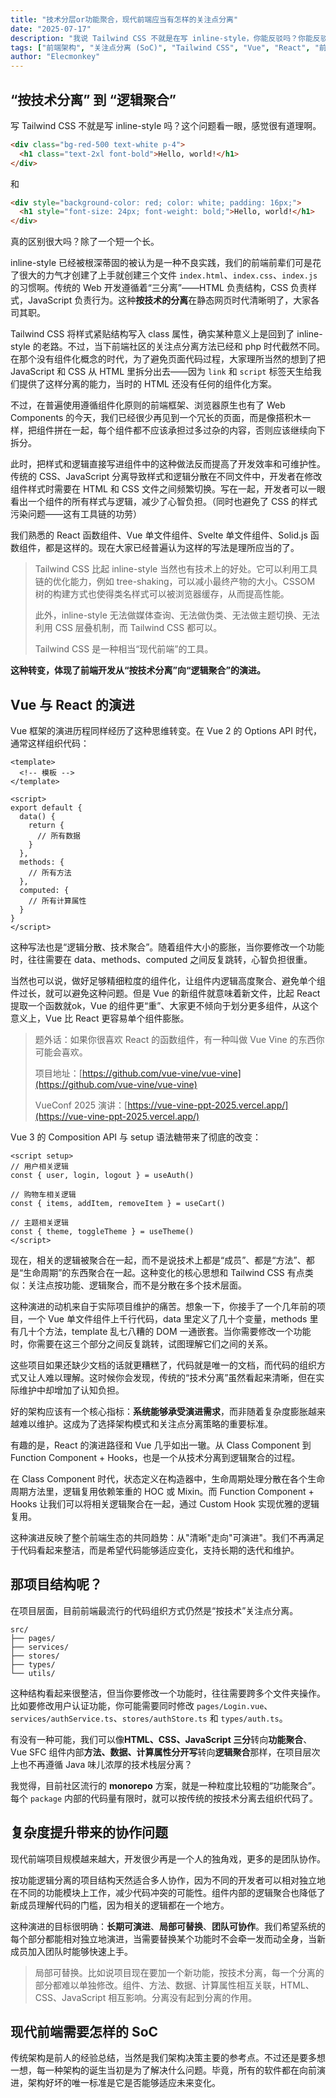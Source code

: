 ```yaml
---
title: "技术分层or功能聚合，现代前端应当有怎样的关注点分离"
date: "2025-07-17"
description: "我说 Tailwind CSS 不就是在写 inline-style，你能反驳吗？你能反驳吗？"
tags: ["前端架构", "关注点分离 (SoC)", "Tailwind CSS", "Vue", "React", "前端工程化"]
author: "Elecmonkey"
---
```


## “按技术分离” 到 “逻辑聚合”

写 Tailwind CSS 不就是写 inline-style 吗？这个问题看一眼，感觉很有道理啊。

```html
<div class="bg-red-500 text-white p-4">
  <h1 class="text-2xl font-bold">Hello, world!</h1>
</div>
```
和

```html
<div style="background-color: red; color: white; padding: 16px;">
  <h1 style="font-size: 24px; font-weight: bold;">Hello, world!</h1>
</div>
```

真的区别很大吗？除了一个短一个长。

inline-style 已经被根深蒂固的被认为是一种不良实践，我们的前端前辈们可是花了很大的力气才创建了上手就创建三个文件 `index.html`、`index.css`、`index.js` 的习惯啊。传统的 Web 开发遵循着“三分离”——HTML 负责结构，CSS 负责样式，JavaScript 负责行为。这种**按技术的分离**在静态网页时代清晰明了，大家各司其职。

Tailwind CSS 将样式紧贴结构写入 class 属性，确实某种意义上是回到了 inline-style 的老路。不过，当下前端社区的关注点分离方法已经和 php 时代截然不同。在那个没有组件化概念的时代，为了避免页面代码过程，大家理所当然的想到了把 JavaScript 和 CSS 从 HTML 里拆分出去——因为 `link` 和 `script` 标签天生给我们提供了这样分离的能力，当时的 HTML 还没有任何的组件化方案。

不过，在普遍使用遵循组件化原则的前端框架、浏览器原生也有了 Web Components 的今天，我们已经很少再见到一个冗长的页面，而是像搭积木一样，把组件拼在一起，每个组件都不应该承担过多过杂的内容，否则应该继续向下拆分。

此时，把样式和逻辑直接写进组件中的这种做法反而提高了开发效率和可维护性。传统的 CSS、JavaScript 分离导致样式和逻辑分散在不同文件中，开发者在修改组件样式时需要在 HTML 和 CSS 文件之间频繁切换。写在一起，开发者可以一眼看出一个组件的所有样式与逻辑，减少了心智负担。（同时也避免了 CSS 的样式污染问题——这有工具链的功劳）

我们熟悉的 React 函数组件、Vue 单文件组件、Svelte 单文件组件、Solid.js 函数组件，都是这样的。现在大家已经普遍认为这样的写法是理所应当的了。

> Tailwind CSS 比起 inline-style 当然也有技术上的好处。它可以利用工具链的优化能力，例如 tree-shaking，可以减小最终产物的大小。CSSOM 树的构建方式也使得类名样式可以被浏览器缓存，从而提高性能。
> 
> 此外，inline-style 无法做媒体查询、无法做伪类、无法做主题切换、无法利用 CSS 层叠机制，而 Tailwind CSS 都可以。
>
> Tailwind CSS 是一种相当“现代前端”的工具。

**这种转变，体现了前端开发从“按技术分离”向“逻辑聚合”的演进。**

## Vue 与 React 的演进

Vue 框架的演进历程同样经历了这种思维转变。在 Vue 2 的 Options API 时代，通常这样组织代码：

```vue
<template>
  <!-- 模板 -->
</template>

<script>
export default {
  data() {
    return {
      // 所有数据
    }
  },
  methods: {
    // 所有方法
  },
  computed: {
    // 所有计算属性
  }
}
</script>
```

这种写法也是“逻辑分散、技术聚合”。随着组件大小的膨胀，当你要修改一个功能时，往往需要在 data、methods、computed 之间反复跳转，心智负担很重。

当然也可以说，做好足够精细粒度的组件化，让组件内逻辑高度聚合、避免单个组件过长，就可以避免这种问题。但是 Vue 的新组件就意味着新文件，比起 React 提取一个函数就ok，Vue 的组件更“重”、大家更不倾向于划分更多组件，从这个意义上，Vue 比 React 更容易单个组件膨胀。

> 题外话：如果你很喜欢 React 的函数组件，有一种叫做 Vue Vine 的东西你可能会喜欢。
> 
> 项目地址：[https://github.com/vue-vine/vue-vine](https://github.com/vue-vine/vue-vine)
> 
> VueConf 2025 演讲：[https://vue-vine-ppt-2025.vercel.app/](https://vue-vine-ppt-2025.vercel.app/)

Vue 3 的 Composition API 与 setup 语法糖带来了彻底的改变：

```vue
<script setup>
// 用户相关逻辑
const { user, login, logout } = useAuth()

// 购物车相关逻辑  
const { items, addItem, removeItem } = useCart()

// 主题相关逻辑
const { theme, toggleTheme } = useTheme()
</script>
```

现在，相关的逻辑被聚合在一起，而不是说技术上都是“成员”、都是“方法”、都是“生命周期”的东西聚合在一起。这种变化的核心思想和 Tailwind CSS 有点类似：关注点按功能、逻辑聚合，而不是分散在多个技术层面。

这种演进的动机来自于实际项目维护的痛苦。想象一下，你接手了一个几年前的项目，一个 Vue 单文件组件上千行代码，data 里定义了几十个变量，methods 里有几十个方法，template 乱七八糟的 DOM 一通嵌套。当你需要修改一个功能时，你需要在这三个部分之间反复跳转，试图理解它们之间的关系。

这些项目如果还缺少文档的话就更糟糕了，代码就是唯一的文档，而代码的组织方式又让人难以理解。这时候你会发现，传统的“技术分离”虽然看起来清晰，但在实际维护中却增加了认知负担。

好的架构应该有一个核心指标：**系统能够承受演进需求**，而非随着复杂度膨胀越来越难以维护。这成为了选择架构模式和关注点分离策略的重要标准。

有趣的是，React 的演进路径和 Vue 几乎如出一辙。从 Class Component 到 Function Component + Hooks，也是一个从技术分离到逻辑聚合的过程。

在 Class Component 时代，状态定义在构造器中，生命周期处理分散在各个生命周期方法里，逻辑复用依赖笨重的 HOC 或 Mixin。而 Function Component + Hooks 让我们可以将相关逻辑聚合在一起，通过 Custom Hook 实现优雅的逻辑复用。

这种演进反映了整个前端生态的共同趋势：从"清晰"走向"可演进"。我们不再满足于代码看起来整洁，而是希望代码能够适应变化，支持长期的迭代和维护。

## 那项目结构呢？

在项目层面，目前前端最流行的代码组织方式仍然是“按技术”关注点分离。

```dir
src/
├── pages/
├── services/
├── stores/
├── types/
└── utils/
```

这种结构看起来很整洁，但当你要修改一个功能时，往往需要跨多个文件夹操作。比如要修改用户认证功能，你可能需要同时修改 `pages/Login.vue`、`services/authService.ts`、`stores/authStore.ts` 和 `types/auth.ts`。

有没有一种可能，我们可以像**HTML、CSS、JavaScript 三分**转向**功能聚合**、Vue SFC 组件内部**方法、数据、计算属性分开写**转向**逻辑聚合**那样，在项目层次上也不再遵循 Java 味儿浓厚的技术栈层分离？

我觉得，目前社区流行的 **monorepo** 方案，就是一种粒度比较粗的“功能聚合”。每个 `package` 内部的代码量有限时，就可以按传统的按技术分离去组织代码了。

## 复杂度提升带来的协作问题

现代前端项目规模越来越大，开发很少再是一个人的独角戏，更多的是团队协作。

按功能逻辑分离的项目结构天然适合多人协作，因为不同的开发者可以相对独立地在不同的功能模块上工作，减少代码冲突的可能性。组件内部的逻辑聚合也降低了新成员理解代码的门槛，因为相关的逻辑都在一个地方。

这种演进的目标很明确：**长期可演进**、**局部可替换**、**团队可协作**。我们希望系统的每个部分都能相对独立地演进，当需要替换某个功能时不会牵一发而动全身，当新成员加入团队时能够快速上手。

> 局部可替换。比如说项目现在要加一个新功能，按技术分离，每一个分离的部分都难以单独修改。组件、方法、数据、计算属性相互关联，HTML、CSS、JavaScript 相互影响。分离没有起到分离的作用。

## 现代前端需要怎样的 SoC

传统架构是前人的经验总结，当然是我们架构决策主要的参考点。不过还是要多想一想，每一种架构的诞生当初是为了解决什么问题。毕竟，所有的软件都在向前演进，架构好坏的唯一标准是它是否能够适应未来变化。
